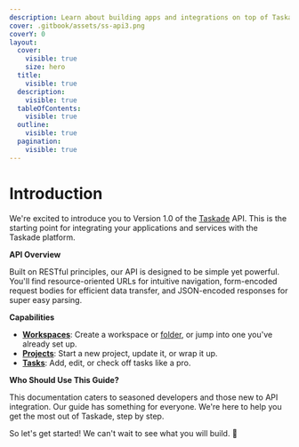 ```yaml
---
description: Learn about building apps and integrations on top of Taskade's API.
cover: .gitbook/assets/ss-api3.png
coverY: 0
layout:
  cover:
    visible: true
    size: hero
  title:
    visible: true
  description:
    visible: true
  tableOfContents:
    visible: true
  outline:
    visible: true
  pagination:
    visible: true
---
```


# Introduction

We're excited to introduce you to Version 1.0 of the [Taskade](https://www.taskade.com/) API. This is the starting point for integrating your applications and services with the Taskade platform.

**API Overview**

Built on RESTful principles, our API is designed to be simple yet powerful. You'll find resource-oriented URLs for intuitive navigation, form-encoded request bodies for efficient data transfer, and JSON-encoded responses for super easy parsing.



**Capabilities**

* [**Workspaces**](https://help.taskade.com/hc/en-us/articles/360042451654--Share-a-Workspace): Create a workspace or [folder](https://help.taskade.com/hc/en-us/articles/360043111854--Create-a-Folder-Subspace), or jump into one you've already set up.
* [**Projects**](https://help.taskade.com/hc/en-us/sections/360007284373--Projects): Start a new project, update it, or wrap it up.
* [**Tasks**](https://help.taskade.com/hc/en-us/articles/360016023733--Manage-Tasks): Add, edit, or check off tasks like a pro.

**Who Should Use This Guide?**

This documentation caters to seasoned developers and those new to API integration. Our guide has something for everyone. We're here to help you get the most out of Taskade, step by step.

So let's get started! We can't wait to see what you will build. 🐑
